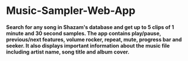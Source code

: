# Music-Sampler-Web-App

#### Search for any song in Shazam's database and get up to 5 clips of 1 minute and 30 second samples. The app contains play/pause, previous/next features, volume rocker, repeat, mute, progress bar and seeker. It also displays important information about the music file including artist name, song title and album cover. 
